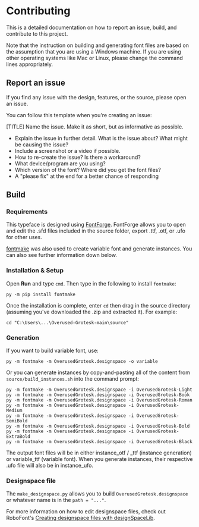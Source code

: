 # Contributing
This is a detailed documentation on how to report an issue, build, and contribute to this project.

Note that the instruction on building and generating font files are based on the assumption that 
you are using a Windows machine. If you are using other operating systems like Mac or Linux, please 
change the command lines appropriately.

## Report an issue
If you find any issue with the design, features, or the source, please open an issue.

You can follow this template when you're creating an issue:

[TITLE] Name the issue. Make it as short, but as informative as possible.

- Explain the issue in further detail. What is the issue about? What might be causing the issue?
- Include a screenshot or a video if possible.
- How to re-create the issue? Is there a workaround?
- What device/program are you using?
- Which version of the font? Where did you get the font files?
- A "please fix" at the end for a better chance of responding
 

## Build

### Requirements
This typeface is designed using [FontForge](https://github.com/fontforge/fontforge). FontForge 
allows you to open and edit the .sfd files included in the source folder, export .ttf, .otf, or .ufo
for other uses.

[fontmake](https://github.com/googlefonts/fontmake) was also used to create variable font and generate
instances. You can also see further information down below.

### Installation & Setup
Open **Run** and type `cmd`. Then type in the following to install `fontmake`:
```
py -m pip install fontmake
```

Once the installation is complete, enter `cd` then drag in the source directory (assuming you've
downloaded the .zip and extracted it). For example:
```
cd "C:\Users\...\Overused-Grotesk-main\source"
```

### Generation
If you want to build variable font, use:
```
py -m fontmake -m OverusedGrotesk.designspace -o variable
```

Or you can generate instances by copy-and-pasting all of the content from `source/build_instances.sh` 
into the command prompt:
```
py -m fontmake -m OverusedGrotesk.designspace -i OverusedGrotesk-Light
py -m fontmake -m OverusedGrotesk.designspace -i OverusedGrotesk-Book
py -m fontmake -m OverusedGrotesk.designspace -i OverusedGrotesk-Roman
py -m fontmake -m OverusedGrotesk.designspace -i OverusedGrotesk-Medium
py -m fontmake -m OverusedGrotesk.designspace -i OverusedGrotesk-SemiBold
py -m fontmake -m OverusedGrotesk.designspace -i OverusedGrotesk-Bold
py -m fontmake -m OverusedGrotesk.designspace -i OverusedGrotesk-ExtraBold
py -m fontmake -m OverusedGrotesk.designspace -i OverusedGrotesk-Black
```

The output font files will be in either instance_otf / _ttf (instance generation) or variable_ttf
(variable font). When you generate instances, their respective .ufo file will also be in instance_ufo.

### Designspace file
The `make_designspace.py` allows you to build `OverusedGrotesk.designspace` or whatever name is in the
`path = "..."`.

For more information on how to edit designspace files, check out RoboFont's 
[Creating designspace files with designSpaceLib](https://robofont.com/documentation/tutorials/creating-designspace-files/#creating-designspace-files-with-designspacelib).
